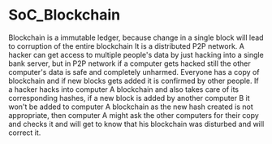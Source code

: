 # SoC_Blockchain
Blockchain is a immutable ledger, because change in a single block will lead to corruption of the entire blockchain
It is a distributed P2P network. A hacker can get access to multiple people's data by just hacking into a single bank server, but in P2P network if a computer gets hacked still the other computer's data is safe and completely unharmed. 
Everyone has a copy of blockchain and if new blocks gets added it is confirmed by other people. If a hacker hacks into computer A blockchain and also takes care of its corresponding hashes, if a new block is added by another computer B it won't be added to computer A blockchain as the new hash created is not appropriate, then computer A might ask the other computers for their copy and checks it and will get to know that his blockchain was disturbed and will correct it.

